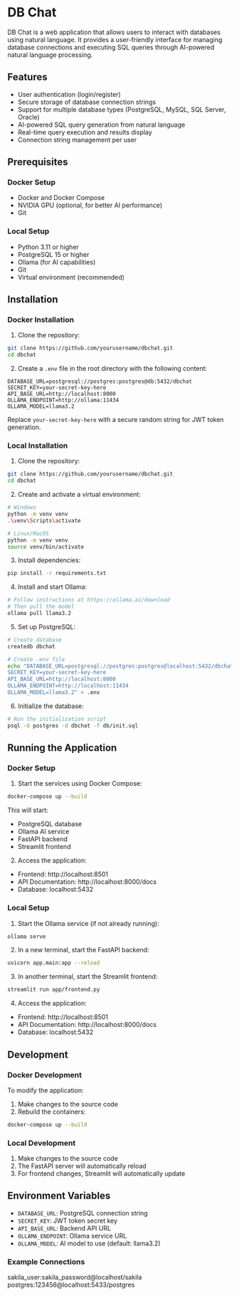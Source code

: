 # DB Chat

DB Chat is a web application that allows users to interact with databases using natural language. It provides a user-friendly interface for managing database connections and executing SQL queries through AI-powered natural language processing.

## Features

- User authentication (login/register)
- Secure storage of database connection strings
- Support for multiple database types (PostgreSQL, MySQL, SQL Server, Oracle)
- AI-powered SQL query generation from natural language
- Real-time query execution and results display
- Connection string management per user

## Prerequisites

### Docker Setup
- Docker and Docker Compose
- NVIDIA GPU (optional, for better AI performance)
- Git

### Local Setup
- Python 3.11 or higher
- PostgreSQL 15 or higher
- Ollama (for AI capabilities)
- Git
- Virtual environment (recommended)

## Installation

### Docker Installation
1. Clone the repository:
```bash
git clone https://github.com/yourusername/dbchat.git
cd dbchat
```

2. Create a `.env` file in the root directory with the following content:
```env
DATABASE_URL=postgresql://postgres:postgres@db:5432/dbchat
SECRET_KEY=your-secret-key-here
API_BASE_URL=http://localhost:8000
OLLAMA_ENDPOINT=http://ollama:11434
OLLAMA_MODEL=llama3.2
```

Replace `your-secret-key-here` with a secure random string for JWT token generation.

### Local Installation
1. Clone the repository:
```bash
git clone https://github.com/yourusername/dbchat.git
cd dbchat
```

2. Create and activate a virtual environment:
```bash
# Windows
python -m venv venv
.\venv\Scripts\activate

# Linux/MacOS
python -m venv venv
source venv/bin/activate
```

3. Install dependencies:
```bash
pip install -r requirements.txt
```

4. Install and start Ollama:
```bash
# Follow instructions at https://ollama.ai/download
# Then pull the model
ollama pull llama3.2
```

5. Set up PostgreSQL:
```bash
# Create database
createdb dbchat

# Create .env file
echo "DATABASE_URL=postgresql://postgres:postgres@localhost:5432/dbchat
SECRET_KEY=your-secret-key-here
API_BASE_URL=http://localhost:8000
OLLAMA_ENDPOINT=http://localhost:11434
OLLAMA_MODEL=llama3.2" > .env
```

6. Initialize the database:
```bash
# Run the initialization script
psql -U postgres -d dbchat -f db/init.sql
```

## Running the Application

### Docker Setup
1. Start the services using Docker Compose:
```bash
docker-compose up --build
```

This will start:
- PostgreSQL database
- Ollama AI service
- FastAPI backend
- Streamlit frontend

2. Access the application:
- Frontend: http://localhost:8501
- API Documentation: http://localhost:8000/docs
- Database: localhost:5432

### Local Setup
1. Start the Ollama service (if not already running):
```bash
ollama serve
```

2. In a new terminal, start the FastAPI backend:
```bash
uvicorn app.main:app --reload
```

3. In another terminal, start the Streamlit frontend:
```bash
streamlit run app/frontend.py
```

4. Access the application:
- Frontend: http://localhost:8501
- API Documentation: http://localhost:8000/docs
- Database: localhost:5432

## Development

### Docker Development
To modify the application:

1. Make changes to the source code
2. Rebuild the containers:
```bash
docker-compose up --build
```

### Local Development
1. Make changes to the source code
2. The FastAPI server will automatically reload
3. For frontend changes, Streamlit will automatically update

## Environment Variables

- `DATABASE_URL`: PostgreSQL connection string
- `SECRET_KEY`: JWT token secret key
- `API_BASE_URL`: Backend API URL
- `OLLAMA_ENDPOINT`: Ollama service URL
- `OLLAMA_MODEL`: AI model to use (default: llama3.2)

### Example Connections

sakila_user:sakila_password@localhost/sakila
postgres:123456@localhost:5433/postgres

